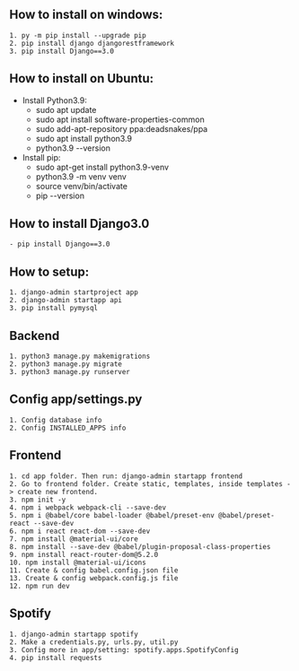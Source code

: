 ## How to install on windows:

    1. py -m pip install --upgrade pip
    2. pip install django djangorestframework
    3. pip install Django==3.0

## How to install on Ubuntu:

- Install Python3.9:
  - sudo apt update
  - sudo apt install software-properties-common
  - sudo add-apt-repository ppa:deadsnakes/ppa
  - sudo apt install python3.9
  - python3.9 --version
- Install pip:
  - sudo apt-get install python3.9-venv
  - python3.9 -m venv venv
  - source venv/bin/activate
  - pip --version

## How to install Django3.0

    - pip install Django==3.0

## How to setup:

    1. django-admin startproject app
    2. django-admin startapp api
    3. pip install pymysql

## Backend

    1. python3 manage.py makemigrations
    2. python3 manage.py migrate
    3. python3 manage.py runserver

## Config app/settings.py

    1. Config database info
    2. Config INSTALLED_APPS info

## Frontend

    1. cd app folder. Then run: django-admin startapp frontend
    2. Go to frontend folder. Create static, templates, inside templates -> create new frontend.
    3. npm init -y
    4. npm i webpack webpack-cli --save-dev
    5. npm i @babel/core babel-loader @babel/preset-env @babel/preset-react --save-dev
    6. npm i react react-dom --save-dev
    7. npm install @material-ui/core
    8. npm install --save-dev @babel/plugin-proposal-class-properties
    9. npm install react-router-dom@5.2.0
    10. npm install @material-ui/icons
    11. Create & config babel.config.json file
    13. Create & config webpack.config.js file
    12. npm run dev

## Spotify

    1. django-admin startapp spotify
    2. Make a credentials.py, urls.py, util.py
    3. Config more in app/setting: spotify.apps.SpotifyConfig
    4. pip install requests
